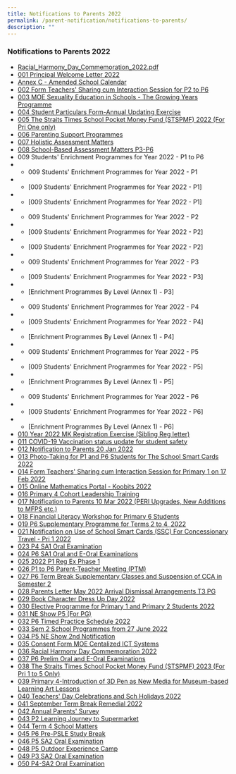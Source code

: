 ```yaml
---
title: Notifications to Parents 2022
permalink: /parent-notification/notifications-to-parents/
description: ""
---
```

### **Notifications to Parents 2022**

* [Racial\_Harmony\_Day\_Commemoration\_2022.pdf](/files/ntp0.pdf)
* [001 Principal Welcome Letter 2022](/files/ntp1.pdf)
* [Annex C - Amended School Calendar](/files/ntp1a.pdf)
* [002 Form Teachers' Sharing cum Interaction Session for P2 to P6](/files/ntp2.pdf)
* [003 MOE Sexuality Education in Schools - The Growing Years Programme](/files/ntp3.pdf)
* [004 Student Particulars Form-Annual Updating Exercise](/files/ntp4.pdf)
* [005 The Straits Times School Pocket Money Fund (STSPMF) 2022 (For Pri One only)](/files/ntp5.pdf)
* [006 Parenting Support Programmes](/files/ntp6.pdf)
* [007 Holistic Assessment Matters](/files/ntp7.pdf)
* [008 School-Based Assessment Matters P3-P6](/files/ntp8.pdf)
* 009 Students' Enrichment Programmes for Year 2022 - P1 to P6
* * 009 Students' Enrichment Programmes for Year 2022 - P1
* - [009 Students' Enrichment Programmes for Year 2022 - P1]
* - [009 Students' Enrichment Programmes for Year 2022 - P1]
* * 009 Students' Enrichment Programmes for Year 2022 - P2
* - [009 Students' Enrichment Programmes for Year 2022 - P2]
* - [009 Students' Enrichment Programmes for Year 2022 - P2]
* * 009 Students' Enrichment Programmes for Year 2022 - P3
* - [009 Students' Enrichment Programmes for Year 2022 - P3]
* - [Enrichment Programmes By Level (Annex 1) - P3]
* * 009 Students' Enrichment Programmes for Year 2022 - P4
* - [009 Students' Enrichment Programmes for Year 2022 - P4]
* - [Enrichment Programmes By Level (Annex 1) - P4]
* * 009 Students' Enrichment Programmes for Year 2022 - P5
* - [009 Students' Enrichment Programmes for Year 2022 - P5]
* - [Enrichment Programmes By Level (Annex 1) - P5]
* * 009 Students' Enrichment Programmes for Year 2022 - P6 
* - [009 Students' Enrichment Programmes for Year 2022 - P6]
* - [Enrichment Programmes By Level (Annex 1) - P6]
* [010 Year 2022 MK Registration Exercise (Sibling Reg letter)](/files/ntp10.pdf)
* [011 COVID-19 Vaccination status update for student safety](/files/ntp11.pdf)
* [012 Notification to Parents 20 Jan 2022](/files/ntp12.pdf)
* [013 Photo-Taking for P1 and P6 Students for The School Smart Cards 2022](/files/ntp13.pdf)
* [014 Form Teachers' Sharing cum Interaction Session for Primary 1 on 17 Feb 2022](/files/ntp14.pdf)
* [015 Online Mathematics Portal - Koobits 2022](/files/ntp15.pdf)
* [016 Primary 4 Cohort Leadership Training](/files/ntp16.pdf)
* [017 Notification to Parents 10 Mar 2022 (PERI Upgrades, New Additions to MFPS etc.)](/files/ntp17.pdf)
* [018 Financial Literacy Workshop for Primary 6 Students](/files/ntp18.pdf)
* [019 P6 Supplementary Programme for Terms 2 to 4, 2022](/files/ntp19.pdf)
* [021 Notification on Use of School Smart Cards (SSC) For Concessionary Travel - Pri 1 2022](/files/ntp21.pdf)
* [023 P4 SA1 Oral Examination ](/files/ntp23.pdf)
* [024 P6 SA1 Oral and E-Oral Examinations](/files/ntp24.pdf)
* [025 2022 P1 Reg Ex Phase 1 ](/files/ntp25.pdf)
* [026 P1 to P6 Parent-Teacher Meeting (PTM)](/files/ntp26.pdf)
* [027 P6 Term Break Supplementary Classes and Suspension of CCA in Semester 2](/files/ntp27.pdf)
* [028 Parents Letter May 2022 Arrival Dismissal Arrangements T3 PG](/files/ntp28.pdf)
* [029 Book Character Dress Up Day 2022](/files/ntp29.pdf)
* [030 Elective Programme for Primary 1 and Primary 2 Students 2022](/files/ntp30.pdf)
* [031 NE Show P5 (For PG)](/files/ntp31.pdf)
* [032 P6 Timed Practice Schedule 2022](/files/ntp32.pdf)
* [033 Sem 2 School Programmes from 27 June 2022](/files/ntp33.pdf)
* [034 P5 NE Show 2nd Notification](/files/ntp34.pdf)
* [035 Consent Form MOE Centalized ICT Systems](/files/ntp35.pdf)
* [036 Racial Harmony Day Commemoration 2022](/files/ntp36.pdf)
* [037 P6 Prelim Oral and E-Oral Examinations](/files/ntp37.pdf)
* [038 The Straits Times School Pocket Money Fund (STSPMF) 2023 (For Pri 1 to 5 Only)](/files/ntp38.pdf)
* [039 Primary 4-Introduction of 3D Pen as New Media for Museum-based Learning Art Lessons](/files/ntp39.pdf)
* [040 Teachers' Day Celebrations and Sch Holidays 2022](/files/ntp40.pdf)
* [041 September Term Break Remedial 2022](/files/ntp41.pdf)
* [042 Annual Parents' Survey](/files/ntp42.pdf)
* [043 P2 Learning Journey to Supermarket](/files/ntp43.pdf)
* [044 Term 4 School Matters](/files/ntp44.pdf)
* [045 P6 Pre-PSLE Study Break](/files/ntp45.pdf)
* [046 P5 SA2 Oral Examination](/files/ntp46.pdf)
* [048 P5 Outdoor Experience Camp](/files/ntp48.pdf)
* [049 P3 SA2 Oral Examination](/files/ntp49.pdf)
* [050 P4-SA2 Oral Examination](/files/ntp50.pdf)